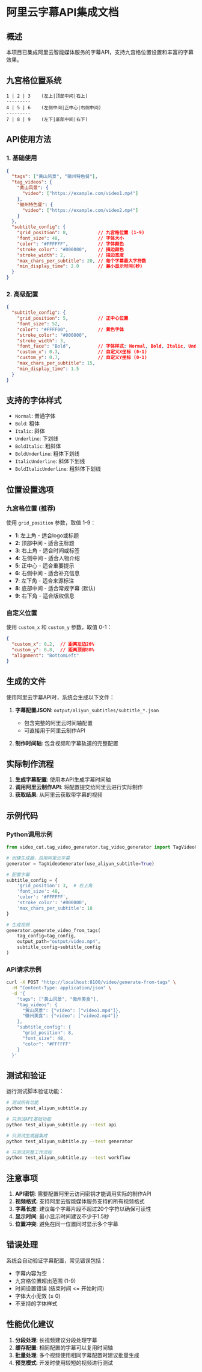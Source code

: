 # 阿里云字幕API集成文档

## 概述

本项目已集成阿里云智能媒体服务的字幕API，支持九宫格位置设置和丰富的字幕效果。

## 九宫格位置系统

```
1 | 2 | 3    (左上|顶部中间|右上)
---------
4 | 5 | 6    (左侧中间|正中心|右侧中间)
---------
7 | 8 | 9    (左下|底部中间|右下)
```

## API使用方法

### 1. 基础使用

```json
{
  "tags": ["黄山风景", "徽州特色餐"],
  "tag_videos": {
    "黄山风景": {
      "video": ["https://example.com/video1.mp4"]
    },
    "徽州特色餐": {
      "video": ["https://example.com/video2.mp4"]
    }
  },
  "subtitle_config": {
    "grid_position": 8,           // 九宫格位置 (1-9)
    "font_size": 48,              // 字体大小
    "color": "#FFFFFF",           // 字体颜色
    "stroke_color": "#000000",    // 描边颜色
    "stroke_width": 2,            // 描边宽度
    "max_chars_per_subtitle": 20, // 每个字幕最大字符数
    "min_display_time": 2.0       // 最小显示时间(秒)
  }
}
```

### 2. 高级配置

```json
{
  "subtitle_config": {
    "grid_position": 5,           // 正中心位置
    "font_size": 52,
    "color": "#FFFF00",           // 黄色字体
    "stroke_color": "#000000",
    "stroke_width": 3,
    "font_face": "Bold",          // 字体样式: Normal, Bold, Italic, Underline
    "custom_x": 0.3,              // 自定义X坐标 (0-1)
    "custom_y": 0.7,              // 自定义Y坐标 (0-1)
    "max_chars_per_subtitle": 15,
    "min_display_time": 1.5
  }
}
```

## 支持的字体样式

- `Normal`: 普通字体
- `Bold`: 粗体
- `Italic`: 斜体
- `Underline`: 下划线
- `BoldItalic`: 粗斜体
- `BoldUnderline`: 粗体下划线
- `ItalicUnderline`: 斜体下划线
- `BoldItalicUnderline`: 粗斜体下划线

## 位置设置选项

### 九宫格位置 (推荐)

使用 `grid_position` 参数，取值 1-9：

- **1**: 左上角 - 适合logo或标题
- **2**: 顶部中间 - 适合主标题
- **3**: 右上角 - 适合时间或标签
- **4**: 左侧中间 - 适合人物介绍
- **5**: 正中心 - 适合重要提示
- **6**: 右侧中间 - 适合补充信息
- **7**: 左下角 - 适合来源标注
- **8**: 底部中间 - 适合常规字幕 (默认)
- **9**: 右下角 - 适合版权信息

### 自定义位置

使用 `custom_x` 和 `custom_y` 参数，取值 0-1：

```json
{
  "custom_x": 0.2,  // 距离左边20%
  "custom_y": 0.8,  // 距离顶部80%
  "alignment": "BottomLeft"
}
```

## 生成的文件

使用阿里云字幕API时，系统会生成以下文件：

1. **字幕配置JSON**: `output/aliyun_subtitles/subtitle_*.json`
   - 包含完整的阿里云时间轴配置
   - 可直接用于阿里云制作API

2. **制作时间轴**: 包含视频和字幕轨道的完整配置

## 实际制作流程

1. **生成字幕配置**: 使用本API生成字幕时间轴
2. **调用阿里云制作API**: 将配置提交给阿里云进行实际制作
3. **获取结果**: 从阿里云获取带字幕的视频

## 示例代码

### Python调用示例

```python
from video_cut.tag_video_generator.tag_video_generator import TagVideoGenerator

# 创建生成器，启用阿里云字幕
generator = TagVideoGenerator(use_aliyun_subtitle=True)

# 配置字幕
subtitle_config = {
    'grid_position': 3,  # 右上角
    'font_size': 48,
    'color': '#FFFFFF',
    'stroke_color': '#000000',
    'max_chars_per_subtitle': 18
}

# 生成视频
generator.generate_video_from_tags(
    tag_config=tag_config,
    output_path="output/video.mp4",
    subtitle_config=subtitle_config
)
```

### API请求示例

```bash
curl -X POST "http://localhost:8100/video/generate-from-tags" \
  -H "Content-Type: application/json" \
  -d '{
    "tags": ["黄山风景", "徽州美食"],
    "tag_videos": {
      "黄山风景": {"video": ["video1.mp4"]},
      "徽州美食": {"video": ["video2.mp4"]}
    },
    "subtitle_config": {
      "grid_position": 8,
      "font_size": 48,
      "color": "#FFFFFF"
    }
  }'
```

## 测试和验证

运行测试脚本验证功能：

```bash
# 测试所有功能
python test_aliyun_subtitle.py

# 只测试API基础功能
python test_aliyun_subtitle.py --test api

# 只测试生成器集成
python test_aliyun_subtitle.py --test generator

# 只测试完整工作流程
python test_aliyun_subtitle.py --test workflow
```

## 注意事项

1. **API密钥**: 需要配置阿里云访问密钥才能调用实际的制作API
2. **视频格式**: 支持阿里云智能媒体服务支持的所有视频格式
3. **字幕长度**: 建议每个字幕片段不超过20个字符以确保可读性
4. **显示时间**: 最小显示时间建议不少于1.5秒
5. **位置冲突**: 避免在同一位置同时显示多个字幕

## 错误处理

系统会自动验证字幕配置，常见错误包括：

- 字幕内容为空
- 九宫格位置超出范围 (1-9)
- 时间设置错误 (结束时间 <= 开始时间)
- 字体大小无效 (≤ 0)
- 不支持的字体样式

## 性能优化建议

1. **分段处理**: 长视频建议分段处理字幕
2. **缓存配置**: 相同配置的字幕可以复用时间轴
3. **批量处理**: 多个视频使用相同字幕配置时建议批量生成
4. **预览模式**: 开发时使用较短的视频进行测试